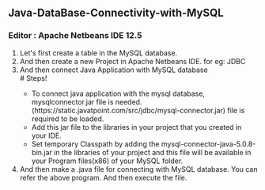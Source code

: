 ## Java-DataBase-Connectivity-with-MySQL
### Editor : Apache Netbeans IDE 12.5
<ol>
      <li>Let's first create a table in the MySQL database.</li>
      <li>And then create a new Project in Apache Netbeans IDE. for eg: JDBC</li>
      <li>And then connect Java Application with MySQL database</li>
      # Steps!
      <ul>
      <li>To connect java application with the mysql database,  mysqlconnector.jar file is needed.(https://static.javatpoint.com/src/jdbc/mysql-connector.jar) file is
      required to be loaded.</li>
      <li>Add this jar file to the libraries in your project that you created in your IDE.</li>
      <li>Set temporary Classpath by adding the mysql-connector-java-5.0.8-bin.jar in the libraries of your project and this file will be available in your Program files(x86) of        your MySQL folder.</li>
      </ul>
      <li>And then make a .java file for connecting with MySQL database. You can refer the above program. And then execute the file.</li>
</ol>
            
      
            
